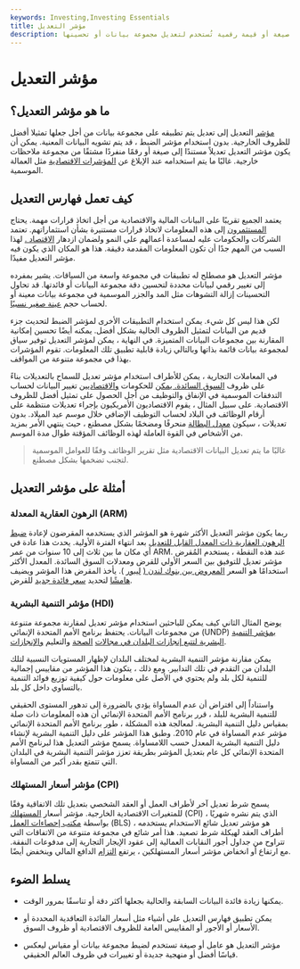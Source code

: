 ```yaml
---
keywords: Investing,Investing Essentials
title: مؤشر التعديل
description: فهرس الضبط هو صيغة أو قيمة رقمية تُستخدم لتعديل مجموعة بيانات أو تحسينها.
---
```


# مؤشر التعديل
## ما هو مؤشر التعديل؟

[مؤشر](/index) التعديل إلى تعديل يتم تطبيقه على مجموعة بيانات من أجل جعلها تمثيلا أفضل للظروف الخارجية. بدون استخدام مؤشر الضبط ، قد يتم تشويه البيانات المعنية. يمكن أن يكون مؤشر التعديل تعديلاً مستندًا إلى صيغة أو رقمًا منفردًا مشتقًا من مجموعة ملاحظات خارجية. غالبًا ما يتم استخدامه عند الإبلاغ عن [المؤشرات الاقتصادية](/economic_indicator) مثل العمالة الموسمية.

## كيف تعمل فهارس التعديل

يعتمد الجميع تقريبًا على البيانات المالية والاقتصادية من أجل اتخاذ قرارات مهمة. يحتاج [المستثمرون](/investor) إلى هذه المعلومات لاتخاذ قرارات مستنيرة بشأن استثماراتهم. تعتمد الشركات والحكومات عليه لمساعدة أعمالهم على النمو ولضمان ازدهار [الاقتصاد .](/economy) لهذا السبب من المهم جدًا أن تكون المعلومات المقدمة دقيقة. هذا هو المكان الذي يكون فيه مؤشر التعديل مفيدًا.

مؤشر التعديل هو مصطلح له تطبيقات في مجموعة واسعة من السياقات. يشير بمفرده إلى تغيير رقمي لبيانات محددة لتحسين دقة مجموعة البيانات أو فائدتها. قد تحاول التحسينات إزالة التشوهات مثل المد والجزر الموسمية في مجموعة بيانات معينة أو لحساب حجم [عينة صغير نسبيًا](/sample).

لكن هذا ليس كل شيء. يمكن استخدام التطبيقات الأخرى لمؤشر الضبط لتحديث جزء قديم من البيانات لتمثيل الظروف الحالية بشكل أفضل. يمكنه أيضًا تحسين إمكانية المقارنة بين مجموعات البيانات المتميزة. في النهاية ، يمكن لمؤشر التعديل توفير سياق لمجموعة بيانات قائمة بذاتها وبالتالي زيادة قابلية تطبيق تلك المعلومات. تقوم المؤشرات بهذا في مجموعة متنوعة من المواقف.

في المعاملات التجارية ، يمكن للأطراف استخدام مؤشر تعديل للسماح بالتعديلات بناءً على ظروف [السوق السائدة. يمكن](/market) للحكومات [والاقتصاديين](/economist) تغيير البيانات لحساب التدفقات الموسمية في الإنفاق والتوظيف من أجل الحصول على تمثيل أفضل للظروف الاقتصادية. على سبيل المثال ، يقوم الاقتصاديون الأمريكيون بإجراء تعديلات منتظمة على أرقام الوظائف في البلاد لحساب التوظيف الإضافي خلال موسم عيد الميلاد. بدون تعديلات ، سيكون [معدل البطالة](/unemploymentrate) منحرفًا ومضخمًا بشكل مصطنع ، حيث ينتهي الأمر بمزيد من الأشخاص في القوة العاملة لهذه الوظائف المؤقتة طوال مدة الموسم.

> غالبًا ما يتم تعديل البيانات الاقتصادية مثل تقرير الوظائف وفقًا للعوامل الموسمية لتجنب تضخمها بشكل مصطنع.

>

## أمثلة على مؤشر التعديل

### الرهون العقارية المعدلة (ARM)

ربما يكون مؤشر التعديل الأكثر شهرة هو المؤشر الذي يستخدمه المقرضون لإعادة [ضبط الرهون العقارية ذات المعدل القابل للتعديل](/arm) بعد انتهاء الفترة الأولية. يحدث هذا عادة في أي مكان ما بين ثلاث إلى 10 سنوات من عمر ARM. عند هذه النقطة ، يستخدم المُقرض مؤشر تعديل للتوفيق بين السعر الأولي للقرض ومعدلات السوق السائدة. المعدل الأكثر استخدامًا هو السعر [المعروض بين بنوك لندن (](/libor) [ليبور](/libor) ). يأخذ المقرض هذا المؤشر ويضيف [هامشًا](/margin) لتحديد [سعر فائدة جديد](/interestrate) للقرض.

### مؤشر التنمية البشرية (HDI)

يوضح المثال الثاني كيف يمكن للباحثين استخدام مؤشر تعديل لمقارنة مجموعة متنوعة من مجموعات البيانات. يحتفظ برنامج الأمم المتحدة الإنمائي (UNDP) [بمؤشر التنمية البشرية لتتبع إنجازات البلدان في مجالات](/human-development-index-hdi) [الصحة](/income) والتعليم [والإنجازات](/income).

يمكن مقارنة مؤشر التنمية البشرية لمختلف البلدان لإظهار المستويات النسبية لتلك البلدان من التقدم في تلك التدابير. ومع ذلك ، يتكون هذا المؤشر من مقاييس إجمالية للتنمية لكل بلد ولم يحتوي في الأصل على معلومات حول كيفية توزيع فوائد التنمية بالتساوي داخل كل بلد.

واستناداً إلى افتراض أن عدم المساواة يؤدي بالضرورة إلى تدهور المستوى الحقيقي للتنمية البشرية للبلد ، قرر برنامج الأمم المتحدة الإنمائي أن هذه المعلومات ذات صلة بمقياس دليل التنمية البشرية. لمعالجة هذه المشكلة ، طور برنامج الأمم المتحدة الإنمائي مؤشر عدم المساواة في عام 2010. وطبق هذا المؤشر على دليل التنمية البشرية لإنشاء دليل التنمية البشرية المعدل حسب اللامساواة. يسمح مؤشر التعديل هذا لبرنامج الأمم المتحدة الإنمائي كل عام بتعديل المؤشر بطريقة تعزز مؤشر التنمية البشرية في البلدان التي تتمتع بقدر أكبر من المساواة.

### مؤشر أسعار المستهلك (CPI)

يسمح شرط تعديل آخر لأطراف العمل أو العقد الشخصي بتعديل تلك الاتفاقية وفقًا للمتغيرات الاقتصادية الخارجية. مؤشر أسعار [المستهلك](/consumerpriceindex) (CPI) ، الذي يتم نشره شهريًا بواسطة [مكتب إحصاءات العمل](/bls) (BLS) ، هو مؤشر تعديل شائع الاستخدام يستخدمه أطراف العقد لهيكلة شرط تصعيد. هذا أمر شائع في مجموعة متنوعة من الاتفاقات التي تتراوح من جداول أجور النقابات العمالية إلى عقود الإيجار التجارية إلى مدفوعات النفقة. مع ارتفاع أو انخفاض مؤشر أسعار المستهلكين ، يرتفع [التزام](/obligation) الدافع المالي وينخفض أيضًا.

## يسلط الضوء

- يمكنها زيادة فائدة البيانات السابقة والحالية بجعلها أكثر دقة أو تناسقًا بمرور الوقت.

- يمكن تطبيق فهارس التعديل على أشياء مثل أسعار الفائدة التعاقدية المحددة أو الأسعار أو الأجور أو المقاييس العامة للظروف الاقتصادية أو ظروف السوق.

- مؤشر التعديل هو عامل أو صيغة تستخدم لضبط مجموعة بيانات أو مقياس ليعكس قياسًا أفضل أو منهجية جديدة أو تغييرات في ظروف العالم الحقيقي.

